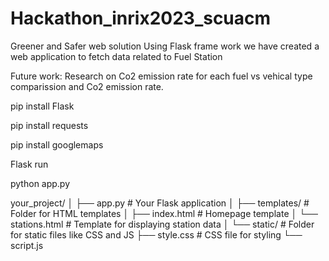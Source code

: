# Hackathon_inrix2023_scuacm
Greener and Safer web solution
Using Flask frame work we have created a web application to fetch data related to Fuel Station

Future work: Research on Co2 emission rate for each fuel vs vehical type comparission and Co2 emission rate.

pip install Flask

pip install requests

pip install googlemaps

Flask run

python app.py


your_project/
│
├── app.py               # Your Flask application
│
├── templates/           # Folder for HTML templates
│   ├── index.html       # Homepage template
│   └── stations.html    # Template for displaying station data
│
└── static/              # Folder for static files like CSS and JS
    ├── style.css        # CSS file for styling
    └── script.js 
